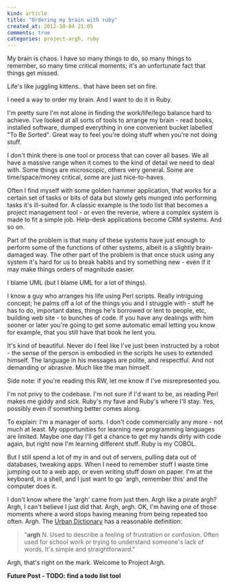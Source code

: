 ```yaml
---
kind: article
title: "Ordering my brain with ruby"
created_at: 2012-10-04 21:05
comments: true
categories: project-argh, ruby
---
```


My brain is chaos. I have so many things to do, so many things to remember, so many time critical moments; it's an unfortunate fact that things get missed.

Life's like juggling kittens.. that have been set on fire.

<!--READMORE-->

I need a way to order my brain. And I want to do it in Ruby.

I'm pretty sure I'm not alone in finding the work/life/lego balance hard to achieve. I've looked at all sorts of tools to arrange my brain - read books, installed software, dumped everything in one convenient bucket labelled "To Be Sorted". Great way to feel you're doing stuff when you're not doing stuff.

I don't think there is one tool or process that can cover all bases. We all have a massive range when it comes to the kind of detail we need to deal with. Some things are microscopic, others very general. Some are time/space/money critical, some are just nice-to-haves.

Often I find myself with some golden hammer application, that works for a certain set of tasks or bits of data but slowly gets munged into performing tasks it's ill-suited for. A classic example is the todo list that becomes a project management tool - or even the reverse, where a complex system is made to fit a simple job.  Help-desk applications become CRM systems. And so on.



Part of the problem is that many of these systems have just enough to perform some of the functions of other systems, albeit is a slightly brain-damaged way. The other part of the problem is that once stuck using any system it's hard for us to break habits and try something new - even if it may make things orders of magnitude easier.

I blame UML (but I blame UML for a lot of things).

I know a guy who arranges his life using Perl scripts. Really intriguing concept; he palms off a lot of the
things you and I struggle with - stuff he has to do, important dates, things he's borrowed or lent to people,
etc, building web site - to bunches of code. If you have any dealings with him sooner or later you're going to
get some automatic email letting you know for example, that you still have that book he lent you.

It's kind of beautiful. Never do I feel like I've just been instructed by a robot - the sense of the person is embodied in the scripts he uses to extended himself. The language in his messages are polite, and respectful. And not demanding or abrasive. Much like the man himself.

Side note: if you're reading this RW, let me know if I've misrepresented you.

I'm not privy to the codebase. I'm not sure if I'd want to be, as reading Perl makes me giddy and sick. Ruby's my fave and Ruby's where I'll stay. Yes, possibly even if something better comes along.

To explain: I'm a manager of sorts. I don't code commercially any more - not much at least. My opportunities for learning new programming languages are limited. Maybe one day I'll get a chance to get my hands dirty with code again, but right now I'm learning different stuff. Ruby is my COBOL.

But I still spend a lot of my in and out of servers, pulling data out of databases, tweaking apps. When I need to remember stuff I waste time jumping out to a web app, or even writing stuff down on paper. I'm at the keyboard, in a shell, and I just want to go 'argh, remember this' and the computer does it.

I don't know where the 'argh' came from just then. Argh like a pirate argh? Argh, I can't believe I just did that. Argh, argh. OK, I'm having one of those moments where a word stops having meaning from being repeated too often. Argh. The [Urban Dictionary](http://www.urbandictionary.com/define.php?term=argh) has a reasonable definition:

>"**argh** N. Used to describe a feeling of frustration or confusion. Often used for school work or trying to understand someone's lack of words. It's simple and straightforward."

Argh, that's right on the mark. Welcome to Project Argh.

**Future Post - TODO: find a todo list tool**




